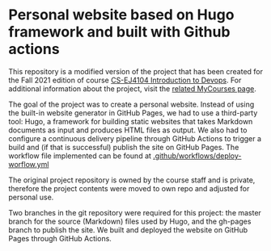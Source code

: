 # Personal website based on Hugo framework and built with Github actions

This repository is a modified version of the project that has been created for the Fall 2021 edition of course [CS-EJ4104 Introduction to Devops](https://sisu.aalto.fi/student/courseunit/aalto-OPINKOHD-1143602494-20210801/brochure). For additional information about the project, visit the [related MyCourses page](https://mycourses.aalto.fi/course/view.php?id=34305&section=3).

The goal of the project was to create a personal website. Instead of using the built-in website generator in GitHub Pages, we had to use a third-party tool: Hugo, a framework for building static websites that takes Markdown documents as input and produces HTML files as output. We also had to configure a continuous delivery pipeline through GitHub Actions to trigger a build and (if that is successful) publish the site on GitHub Pages. The workflow file implemented can be found at [.github/workflows/deploy-worflow.yml](.github/workflows/deploy-worflow.yml)

The original project repository is owned by the course staff and is private, therefore the project contents were moved to own repo and adjusted for personal use. 

Two branches in the git repository were required for this project: the master branch for the source (Markdown) files used by Hugo, and the gh-pages branch to publish the site. We built and deployed the website on GitHub Pages through GitHub Actions. 